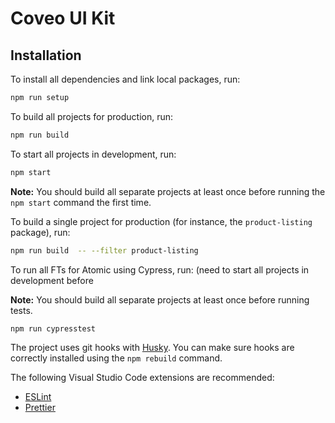 # Coveo UI Kit

## Installation

To install all dependencies and link local packages, run:

```sh
npm run setup
```

To build all projects for production, run:

```sh
npm run build
```

To start all projects in development, run:

```sh
npm start
```

**Note:** You should build all separate projects at least once before running the `npm start` command the first time.

To build a single project for production (for instance, the `product-listing` package), run:

```sh
npm run build  -- --filter product-listing
```

To run all FTs for Atomic using Cypress, run: (need to start all projects in development before

**Note:** You should build all separate projects at least once before running tests.

```sh
npm run cypresstest
```

The project uses git hooks with [Husky](https://www.npmjs.com/package/husky). You can make sure hooks are correctly installed using the `npm rebuild` command.

The following Visual Studio Code extensions are recommended:

- [ESLint](https://marketplace.visualstudio.com/items?itemName=dbaeumer.vscode-eslint)
- [Prettier](https://marketplace.visualstudio.com/items?itemName=esbenp.prettier-vscode)
